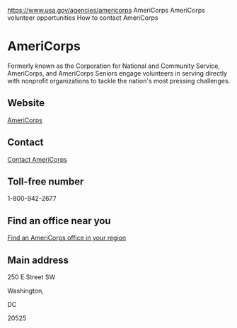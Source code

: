 

https://www.usa.gov/agencies/americorps
AmeriCorps
AmeriCorps volunteer opportunities
How to contact AmeriCorps

AmeriCorps
==========

Formerly known as the Corporation for National and Community Service, AmeriCorps, and AmeriCorps Seniors engage volunteers in serving directly with nonprofit organizations to tackle the nation's most pressing challenges.

Website
-------

[AmeriCorps](https://americorps.gov/)

Contact
-------

[Contact AmeriCorps](https://americorps.gov/contact)

Toll-free number
----------------

1-800-942-2677

Find an office near you
-----------------------

[Find an AmeriCorps office in your region](https://americorps.gov/contact/region-offices)

Main address
------------

250 E Street SW
  
Washington,

DC

20525
